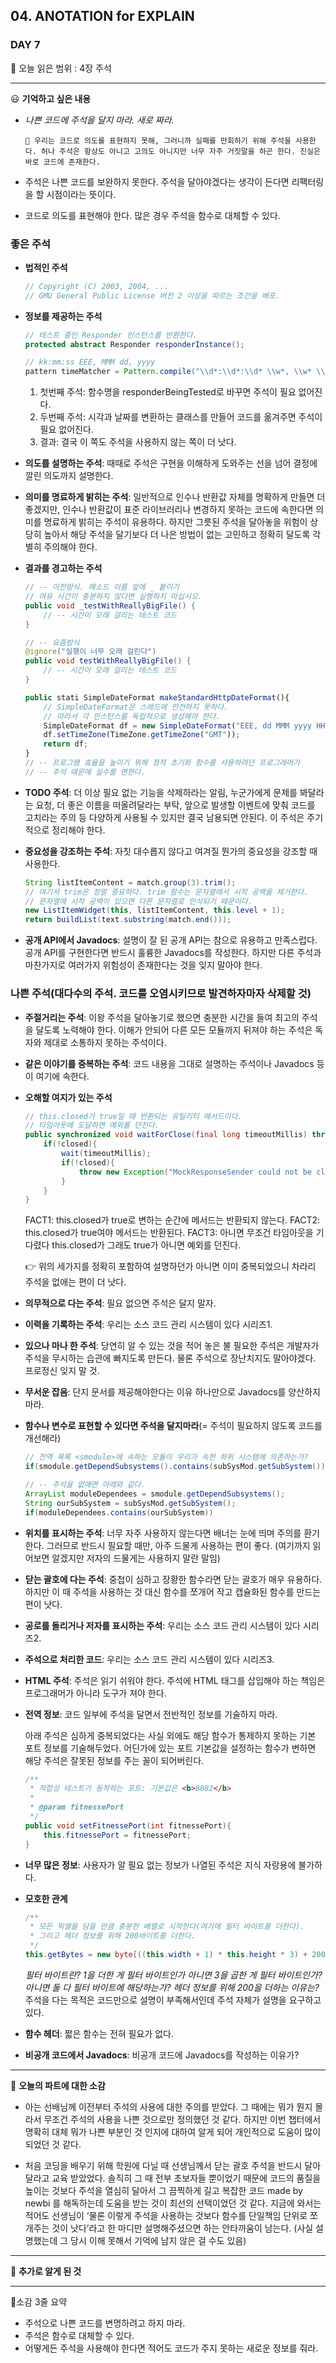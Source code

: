 ## 04. ANOTATION for EXPLAIN

### DAY 7

🔖 오늘 읽은 범위 : 4장 주석

---

😃 **기억하고 싶은 내용**


- *나쁜 코드에 주석을 달지 마라. 새로 짜라.*

	```
	🚫 우리는 코드로 의도를 표현하지 못해, 그러니까 실패를 만회하기 위해 주석을 사용한다. 허나 주석은 항상도 아니고 고의도 아니지만 너무 자주 거짓말을 하곤 한다. 진실은 바로 코드에 존재한다.
	```

- 주석은 나쁜 코드를 보완하지 못한다. 주석을 달아야겠다는 생각이 든다면 리팩터링을 할 시점이라는 뜻이다.
- 코드로 의도를 표현해야 한다. 많은 경우 주석을 함수로 대체할 수 있다.

### 좋은 주석

- **법적인 주석**
    ```java
    // Copyright (C) 2003, 2004, ...
    // GMU General Public License 버전 2 이상을 따르는 조건을 배포.
    ```
    
- **정보를 제공하는 주석**
    ```java
    // 테스트 중인 Responder 인스턴스를 반환한다.
    protected abstract Responder responderInstance();
    
    // kk:mm:ss EEE, MMM dd, yyyy
    pattern timeMatcher = Pattern.compile("\\d*:\\d*:\\d* \\w*, \\w* \\d*, \\d*");
    ```
    1. 첫번째 주석: 함수명을 responderBeingTested로 바꾸면 주석이 필요 없어진다.
    2. 두번째 주석: 시각과 날짜를 변환하는 클래스를 만들어 코드를 옮겨주면 주석이 필요 없어진다.
    3. 결과: 결국 이 쪽도 주석을 사용하지 않는 쪽이 더 낫다.
	
- **의도를 설명하는 주석**: 때때로 주석은 구현을 이해하게 도와주는 선을 넘어 결정에 깔린 의도까지 설명한다.

- **의미를 명료하게 밝히는 주석**: 일반적으로 인수나 반환값 자체를 명확하게 만들면 더 좋겠지만, 인수나 반환값이 표준 라이브러리나 변경하지 못하는 코드에 속한다면 의미를 명료하게 밝히는 주석이 유용하다. 하지만 그릇된 주석을 달아놓을 위험이 상당히 높아서 해당 주석을 달기보다 더 나은 방법이 없는 고민하고 정확히 달도록 각별히 주의해야 한다.

- **결과를 경고하는 주석**
    ```java
    // -- 이전방식. 메소드 이름 앞에 _ 붙이기
    // 여유 시간이 충분하지 않다면 실행하지 마십시오. 
    public void _testWithReallyBigFile() { 
    	// -- 시간이 오래 걸리는 테스트 코드
    }
    
    // -- 요즘방식
    @ignore("실행이 너무 오래 걸린다") 
    public void testWithReallyBigFile() { 
    	// -- 시간이 오래 걸리는 테스트 코드
    }
    ```
    
    ```jsx
    public stati SimpleDateFormat makeStandardHttpDateFormat(){
    	// SimpleDateFormat은 스레드에 안전하지 못하다.
    	// 따라서 각 인스턴스를 독립적으로 생성해야 한다.
    	SimpleDateFormat df = new SimpleDateFormat("EEE, dd MMM yyyy HH:mm:ss z");
    	df.setTimeZone(TimeZone.getTimeZone("GMT"));
    	return df;
    }
    // -- 프로그램 효율을 높이기 위해 정적 초기화 함수를 사용하려던 프로그래머가
    // -- 주석 때문에 실수를 면한다.
    ```
    
- **TODO 주석**: 더 이상 필요 없는 기능을 삭제하라는 알림, 누군가에게 문제를 봐달라는 요청, 더 좋은 이름을 떠올려달라는 부탁, 앞으로 발생할 이벤트에 맞춰 코드를 고치라는 주의 등 다양하게 사용될 수 있지만 결국 남용되면 안된다. 이 주석은 주기적으로 정리해야 한다.

- **중요성을 강조하는 주석**: 자칫 대수롭지 않다고 여겨질 뭔가의 중요성을 강조할 때 사용한다.
    ```java
    String listItemContent = match.group(3).trim();
    // 여기서 trim은 정말 중요하다. trim 함수는 문자열에서 시작 공백을 제거한다.
    // 문자열에 시작 공백이 있으면 다른 문자열로 인식되기 때문이다.
    new ListItemWidget(this, listItemContent, this.level + 1);
    return buildList(text.substring(match.end()));
    ```
    
- **공개 API에서 Javadocs**: 설명이 잘 된 공개 API는 참으로 유용하고 만족스럽다. 공개 API를 구현한다면 반드시 훌륭한 Javadocs를 작성한다. 하지만 다른 주석과 마찬가지로 여러가지 위험성이 존재한다는 것을 잊지 말아야 한다.

### 나쁜 주석(대다수의 주석. 코드를 오염시키므로 발견하자마자 삭제할 것)

- **주절거리는 주석**: 이왕 주석을 달아놓기로 했으면 충분한 시간을 들여 최고의 주석을 달도록 노력해야 한다. 이해가 안되어 다른 모든 모듈까지 뒤져야 하는 주석은 독자와 제대로 소통하지 못하는 주석이다.

- **같은 이야기를 중복하는 주석**: 코드 내용을 그대로 설명하는 주석이나 Javadocs 등이 여기에 속한다.

- **오해할 여지가 있는 주석**
    ```java
    // this.closed가 true일 때 반환되는 유틸리티 메서드이다.
    // 타임아웃에 도달하면 예외를 던진다.
    public synchronized void waitForClose(final long timeoutMillis) throws Exception{
    	if(!closed){
    		wait(timeoutMillis);
    		if(!closed){
    			throw new Exception("MockResponseSender could not be closed");
    		}
    	}
    }
    ```
    FACT1: this.closed가 true로 변하는 순간에 메서드는 반환되지 않는다.
    FACT2: this.closed가 true여야 메서드는 반환된다.
    FACT3: 아니면 무조건 타임아웃을 기다렸다 this.closed가 그래도 true가 아니면 예외를 던진다.
    
    👉 위의 세가지를 정확히 포함하여 설명하던가 아니면 이미 중복되었으니 차라리 주석을 없애는 편이 더 낫다.
    
- **의무적으로 다는 주석**: 필요 없으면 주석은 달지 말자.

- **이력을 기록하는 주석**: 우리는 소스 코드 관리 시스템이 있다 시리즈1.

- **있으나 마나 한 주석**: 당연히 알 수 있는 것을 적어 놓은 불 필요한 주석은 개발자가 주석을 무시하는 습관에 빠지도록 만든다. 물론 주석으로 장난치지도 말아야겠다. 프로정신 잊지 말 것.

- **무서운 잡음**: 단지 문서를 제공해야한다는 이유 하나만으로 Javadocs를 양산하지 마라.

- **함수나 변수로 표현할 수 있다면 주석을 달지마라**(= 주석이 필요하지 않도록 코드를 개선해라)
    
    ```java
    // 전역 목록 <smodule>에 속하는 모듈이 우리가 속한 하위 시스템에 의존하는가?
    if(smodule.getDependSubsystems().contains(subSysMod.getSubSystem()))
    
    // -- 주석을 없애면 아래와 같다.
    ArrayList moduleDependees = smodule.getDependSubsystems();
    String ourSubSystem = subSysMod.getSubSystem();
    if(moduleDependees.contains(ourSubSystem))
    ```
    
- **위치를 표시하는 주석**: 너무 자주 사용하지 않는다면 배너는 눈에 띄며 주의를 환기한다. 그러므로 반드시 필요할 때만, 아주 드물게 사용하는 편이 좋다. (여기까지 읽어보면 알겠지만 저자의 드물게는 사용하지 말란 말임)

- **닫는 괄호에 다는 주석**: 중첩이 심하고 장황한 함수라면 닫는 괄호가 매우 유용하다. 하지만 이 때 주석을 사용하는 것 대신 함수를 쪼개어 작고 캡슐화된 함수를 만드는 편이 낫다.

- **공로를 돌리거나 저자를 표시하는 주석**: 우리는 소스 코드 관리 시스템이 있다 시리즈2.

- **주석으로 처리한 코드**: 우리는 소스 코드 관리 시스템이 있다 시리즈3.

- **HTML 주석**: 주석은 읽기 쉬워야 한다. 주석에 HTML 태그를 삽입해야 하는 책임은 프로그래머가 아니라 도구가 져야 한다.

- **전역 정보**: 코드 일부에 주석을 달면서 전반적인 정보를 기술하지 마라.
    
    아래 주석은 심하게 중복되었다는 사실 외에도 해당 함수가 통제하지 못하는 기본 포트 정보를 기술해두었다. 어딘가에 있는 포트 기본값을 설정하는 함수가 변하면 해당 주석은 잘못된 정보를 주는 꼴이 되어버린다.
    
    ```java
    /**
     * 적합성 테스트가 동작하는 포트: 기본값은 <b>8082</b>
     *
     * @param fitnessePort
     */
    public void setFitnessePort(int fitnessePort){
    	this.fitnessePort = fitnessePort;
    }
    ```
    
- **너무 많은 정보**: 사용자가 알 필요 없는 정보가 나열된 주석은 지식 자랑용에 불가하다.

- **모호한 관계**
    
    ```java
    /**
     * 모든 픽셀을 담을 만큼 충분한 배열로 시작한다(여기에 필터 바이트를 더한다).
     * 그리고 헤더 정보를 위해 200바이트를 더한다.
     */
    this.getBytes = new byte[((this.width + 1) * this.height * 3) + 200];
    ```
    
    *필터 바이트란? 1을 더한 게 필터 바이트인가 아니면 3을 곱한 게 필터 바이트인가? 아니면 둘 다 필터 바이트에 해당하는가? 헤더 정보를 위해 200을 더하는 이유는?*
    주석을 다는 목적은 코드만으로 설명이 부족해서인데 주석 자체가 설명을 요구하고 있다.
    
- **함수 헤더**: 짧은 함수는 전혀 필요가 없다.

- **비공개 코드에서 Javadocs**: 비공개 코드에 Javadocs를 작성하는 이유가?

---

🤔 **오늘의 파트에 대한 소감**


- 아는 선배님께 이전부터 주석의 사용에 대한 주의를 받았다. 그 때에는 뭐가 뭔지 몰라서 무조건 주석의 사용을 나쁜 것으로만 정의했던 것 같다. 하지만 이번 챕터에서 명확히 대체 뭐가 나쁜 부분인 것 인지에 대하여 알게 되어 개인적으로 도움이 많이 되었던 것 같다.

- 처음 코딩을 배우기 위해 학원에 다닐 때 선생님께서 닫는 괄호 주석을 반드시 달아 달라고 교육 받았었다. 솔직히 그 때 전부 초보자들 뿐이었기 때문에 코드의 품질을 높이는 것보다 주석을 열심히 달아서 그 끔찍하게 길고 복잡한 코드 made by newbi 를 해독하는데 도움을 받는 것이 최선의 선택이었던 것 같다. 지금에 와서는 적어도 선생님이 ‘물론 이렇게 주석을 사용하는 것보다 함수를 단일책임 단위로 쪼개주는 것이 낫다’라고 한 마디만 설명해주셨으면 하는 안타까움이 남는다. (사실 설명했는데 그 당시 이해 못해서 기억에 남지 않은 걸 수도 있음)

---

🔎 **추가로 알게 된 것**


---

🤟소감 3줄 요약 

- 주석으로 나쁜 코드를 변명하려고 하지 마라.
- 주석은 함수로 대체할 수 있다.
- 어떻게든 주석을 사용해야 한다면 적어도 코드가 주지 못하는 새로운 정보를 줘라.

